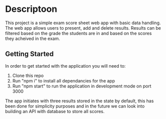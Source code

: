 # Descriptoon
This project is a simple exam score sheet web app with basic data handling. The web app allows users to present, add and delete results. Results can be filtered based on the grade the students are in and based on the scores they acheived in the exam.

## Getting Started

In order to get started with the application you will need to:

1. Clone this repo
2. Run "npm i" to install all dependancies for the app
3. Run "npm start" to run the application in development mode on port 3000

The app initiates with three results stored in the state by default, this has been done for simplicity purposes and in the future we can look into building an API with database to store all scores.

